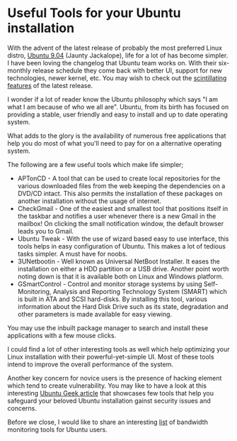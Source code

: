 # Useful Tools for your Ubuntu installation

With the advent of the latest release of probably the most preferred Linux distro, <a href="http://www.ubuntu.com/getubuntu/releasenotes/904overview">Ubuntu 9.04</a> (Jaunty Jackalope), life for a lot of has become simpler. I have been loving the changelog that Ubuntu team works on. With their six-monthly release schedule they come back with better UI, support for new technologies, newer kernel, etc. You may wish to check out the <a href="http://www.ubuntu.com/products/whatisubuntu/904features/">scintillating features</a> of the latest release.

I wonder if a lot of reader know the Ubuntu philosophy which says "I am what I am because of who we all are". Ubuntu, from its birth has focused on providing a stable, user friendly and easy to install and up to date operating system.

What adds to the glory is the availability of numerous free applications that help you do most of what you'll need to pay for on a alternative operating system.

The following are a few useful tools which make life simpler;

- APTonCD - A tool that can be used to create local repositories for the various downloaded files from the web keeping the dependencies on a DVD/CD intact. This also permits the installation of these packages on another installation without the usage of internet.
- CheckGmail - One of the easiest and smallest tool that positions itself in the taskbar and notifies a user whenever there is a new Gmail in the mailbox! On clicking the small notification window, the default browser leads you to Gmail.
- Ubuntu Tweak - With the use of wizard based easy to use interface, this tools helps in easy configuration of Ubuntu. This makes a lot of tedious tasks simpler. A must have for noobs.
- 3UNetbootin - Well known as Universal NetBoot Installer. It eases the installation on either a HDD partition or a USB drive. Another point worth noting down is that it is available both on Linux and Windows platform.
- GSmartControl - Control and monitor storage systems by using Self-Monitoring, Analysis and Reporting Technology System (SMART) which is built in ATA and SCSI hard-disks. By installing this tool, various information about the Hard Disk Drive such as its state, degradation and other parameters is made available for easy viewing. 

You may use the inbuilt package manager to search and install these applications with a few mouse clicks.

I could find a lot of other interesting tools as well which help optimizing your Linux installation with their powerful-yet-simple UI. Most of these tools intend to improve the overall performance of the system.

Another key concern for novice users is the presence of hacking element which tend to create vulnerability. You may like to have a look at this interesting <a href="http://www.ubuntugeek.com/list-of-security-tools-available-in-ubuntu.html">Ubuntu Geek article</a> that showcases few tools that help you safeguard your beloved Ubuntu installation gainst security issues and concerns.

Before we close, I would like to share an interesting <a href="http://www.ubuntugeek.com/bandwidth-monitoring-tools-for-ubuntu-users.html">list</a> of bandwidth monitoring tools for Ubuntu users.
